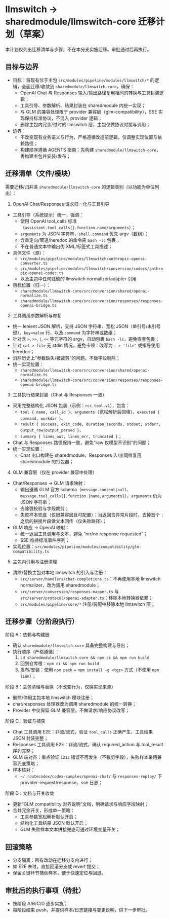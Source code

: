 # llmswitch → sharedmodule/llmswitch-core 迁移计划（草案）

本计划仅列出迁移清单与步骤，不在本分支实施迁移。审批通过后再执行。

## 目标与边界

- 目标：将现有位于主包 `src/modules/pipeline/modules/llmswitch/*` 的逻辑，全面迁移/收敛到 `sharedmodule/llmswitch-core`，确保：
  - OpenAI Chat 与 Responses 输入/输出路径复用相同的转换与工具封装逻辑；
  - 工具引导、参数解析、结果封装在 sharedmodule 内统一实现；
  - 与 GLM 的兼容处理限于 provider 兼容层（glm-compatibility），SSE 实现保持标准协议，不混入 provider 逻辑；
  - 删除主包内冗余/过时的 llmswitch 层，主包仅做协议对接与调用；
- 边界：
  - 不改变既有业务语义与行为，严格遵循改造前逻辑，仅调整实现位置与依赖路径；
  - 构建顺序遵循 AGENTS 指南：先构建 `sharedmodule/llmswitch-core`，再构建主包并安装/发布；

## 迁移清单（文件/模块）

需要迁移/归并进 `sharedmodule/llmswitch-core` 的逻辑类别（以功能为单位列出）：

1) OpenAI Chat/Responses 请求归一化与工具引导
- 工具引导（系统提示）统一，强调：
  - 使用 OpenAI tool_calls 标准（`assistant.tool_calls[].function.name/arguments`）；
  - `arguments` 为 JSON 字符串，`shell.command` 优先 argv（数组）；
  - 含重定向/管道/heredoc 的命令需 `bash -lc` 包裹；
  - 不在普通文本中输出伪 XML/标签式工具描述；
- 具体文件（源）：
  - `src/modules/pipeline/modules/llmswitch/anthropic-openai-converter.ts`
  - `src/modules/pipeline/modules/llmswitch/conversion/codecs/anthropic-openai-codec.ts`
  - 以及主包中任何残留的 llmswitch normalizer/adapter 引用
- 目标位置（归一）：
  - `sharedmodule/llmswitch-core/src/conversion/shared/openai-normalize.ts`
  - `sharedmodule/llmswitch-core/src/conversion/responses/responses-openai-bridge.ts`

2) 工具调用参数解析与修复
- 统一 lenient JSON 解析，支持 JSON 字符串、宽松 JSON（单引号/未引号键）、`key=value` 行、以及 `command` 为字符串或数组；
- 针对含 `>`, `>>`, `|`, `<<` 等元字符的 argv，自动包裹 `bash -lc`，避免嵌套包裹；
- 针对 `cat > file` 无 stdin 情况，避免卡顿：改写为 `: > 'file'` 或指导使用 heredoc；
- 消除历史上“参数缺失/被裁剪”的问题，不做字段剔除；
- 统一实现位置：
  - `sharedmodule/llmswitch-core/src/conversion/shared/openai-normalize.ts`
  - `sharedmodule/llmswitch-core/src/conversion/responses/responses-openai-bridge.ts`

3) 工具执行结果封装（Chat 与 Responses 一致）
- 采用完整结构化 JSON 包装（示例：`rcc.tool.v1`），包含：
  - `tool { name, call_id }`、`arguments`（宽松解析后回填）、`executed { command, workdir }`、
  - `result { success, exit_code, duration_seconds, stdout, stderr, output_raw|output_parsed }`、
  - `summary { lines_out, lines_err, truncated }`；
- Chat 与 Responses 路径保持一致，避免“raw 仅模型不识别”的问题；
- 统一实现位置：
  - Chat 出口构建在 sharedmodule，Responses 入/出同样复用 sharedmodule 的打包器；

4) GLM 兼容层（仅在 provider 兼容中处理）
- Chat/Responses → GLM 请求映射：
  - 输出遵循 GLM 官方 schema（`message.content|null`、`message.tool_calls[].function.{name,arguments}`），`arguments` 仍为 JSON 字符串；
  - 去除强校验与字段裁剪；
  - 失败样本兜底（仅限兼容层且可配置）：当返回含异常片段时，去掉首个 `:` 之后的拼接片段做文本回传（仅失败路径）；
- GLM 响应 → OpenAI 映射：
  - 统一返回工具调用与文本，避免 “nrr/no response requested”；
  - SSE 维持标准事件序列；
- 实现位置：`src/modules/pipeline/modules/compatibility/glm-compatibility.ts`

5) 主包内引用与注册清理
- 清除/替换主包对本地 llmswitch 的引入与注册：
  - `src/server/handlers/chat-completions.ts`：不再使用本地 llmswitch normalizer，改为调用 sharedmodule；
  - `src/server/conversion/responses-mapper.ts` 与 `src/server/protocol/openai-adapter.ts`：移除本地转换器依赖；
  - `src/modules/pipeline/core/*` 注册/装配中移除本地 llmswitch 项；

## 迁移步骤（分阶段执行）

阶段 A：依赖与构建链
- 确认 `sharedmodule/llmswitch-core` 具备完整构建与导出；
- 执行顺序（严格遵循）：
  1) `cd sharedmodule/llmswitch-core && npm ci && npm run build`
  2) 回到仓库根：`npm ci && npm run build`
  3) 发布/安装：使用 `npm pack` + `npm install -g <tgz>` 方式（不使用 `npm link`）；

阶段 B：主包清理与替换（不改变行为，仅换实现来源）
- 删除/停用主包本地 llmswitch 模块注册；
- chat/responses 处理器改为调用 sharedmodule 的统一转换；
- Provider 中仅保留 GLM 兼容层，不做请求/响应协议改写；

阶段 C：验证与捕获
- Chat 工具调用 E2E：非流/流式，验证 `tool_calls` 正确产生、工具结果 JSON 封装完整；
- Responses 工具调用 E2E：非流/流式，确认 required_action 与 tool_result 序列完整；
- GLM 端对齐：重点验证 `1213` 错误不再发生（不裁剪字段），失败样本采用兼容兜底策略；
- 样本核对：
  - `~/.routecodex/codex-samples/openai-chat/` 与 `responses-replay/` 下 provider-request/response、sse 日志；

阶段 D：文档与开关收敛
- 更新“GLM compatibility 对齐说明”文档，明确请求与响应字段映射；
- 合并冗余开关，形成单一策略：
  - 工具参数宽松解析默认开启；
  - 结构化工具结果 JSON 默认开启；
  - GLM 失败样本文本拼接兜底可通过环境变量开关；

## 回滚策略

- 分支隔离：所有改动在迁移分支内进行；
- 如 E2E 未过，直接回滚分支或 revert 提交；
- 保留关键环节捕获样本，便于快速定位与回退。

## 审批后的执行事项（待批）

- 按阶段 A/B/C/D 逐步实施；
- 每阶段结束 push，并提供样本/日志链接与变更说明，供下一步审批。

